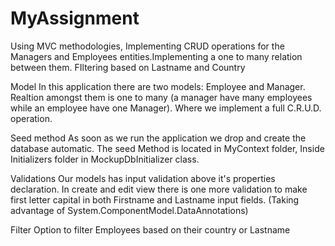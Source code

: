 # MyAssignment
Using  MVC methodologies, Implementing  CRUD operations for the Managers and Employees entities.Implementing a one to many relation between them. FIltering based on Lastname and Country

Model
In this application there are two models: Employee and Manager. Realtion amongst them is one to many (a manager have many employees while an employee have one Manager). Where we implement a full C.R.U.D. operation.

Seed method
As soon as we run the application we drop and create the database automatic. The seed Method is located in MyContext folder, Inside Initializers folder in MockupDbInitializer class.

Validations
Our models has input validation above it's properties declaration. In create and edit view there is one more validation to make first letter capital in both Firstname and Lastname input fields. (Taking advantage of System.ComponentModel.DataAnnotations)

Filter
Option to filter Employees based on their country or Lastname
